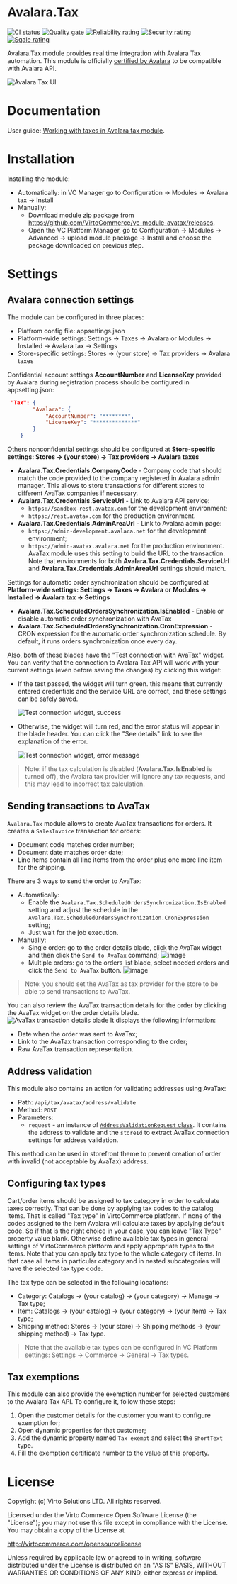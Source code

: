 # Avalara.Tax

[![CI status](https://github.com/VirtoCommerce/vc-module-avatax/workflows/Module%20CI/badge.svg?branch=dev)](https://github.com/VirtoCommerce/vc-module-avatax/actions?query=workflow%3A"Module+CI") [![Quality gate](https://sonarcloud.io/api/project_badges/measure?project=VirtoCommerce_vc-module-avatax&metric=alert_status&branch=dev)](https://sonarcloud.io/dashboard?id=VirtoCommerce_vc-module-avatax) [![Reliability rating](https://sonarcloud.io/api/project_badges/measure?project=VirtoCommerce_vc-module-avatax&metric=reliability_rating&branch=dev)](https://sonarcloud.io/dashboard?id=VirtoCommerce_vc-module-avatax) [![Security rating](https://sonarcloud.io/api/project_badges/measure?project=VirtoCommerce_vc-module-avatax&metric=security_rating&branch=dev)](https://sonarcloud.io/dashboard?id=VirtoCommerce_vc-module-avatax) [![Sqale rating](https://sonarcloud.io/api/project_badges/measure?project=VirtoCommerce_vc-module-avatax&metric=sqale_rating&branch=dev)](https://sonarcloud.io/dashboard?id=VirtoCommerce_vc-module-avatax)

Avalara.Tax module provides real time integration with Avalara Tax automation. This module is officially <a href="https://www.avalara.com/integrations/virto-commerce" target="_blank">certified by Avalara</a> to be compatible with Avalara API.

![Avalara Tax UI](https://user-images.githubusercontent.com/1835759/48475050-84442c00-e82e-11e8-899f-10452b382ec1.png)

# Documentation
User guide: <a href="https://virtocommerce.com/docs/vc2userguide/order-management/working-with-taxes" target="_blank">Working with taxes in Avalara tax module</a>.

# Installation
Installing the module:
* Automatically: in VC Manager go to Configuration -> Modules -> Avalara tax -> Install
* Manually: 
    * Download module zip package from https://github.com/VirtoCommerce/vc-module-avatax/releases. 
    * Open the VC Platform Manager, go to Configuration -> Modules -> Advanced -> upload module package -> Install and choose the package downloaded on previous step.

# Settings
## Avalara connection settings
The module can be configured in three places:
* Platfrom config file: appsettings.json
* Platform-wide settings: Settings -> Taxes -> Avalara or Modules -> Installed -> Avalara tax -> Settings
* Store-specific settings: Stores -> (your store) -> Tax providers -> Avalara taxes

Confidential account settings **AccountNumber** and **LicenseKey** provided by Avalara during registration process should be configured in appsetting.json:
```json
 "Tax": {
        "Avalara": {
            "AccountNumber": "********",
            "LicenseKey": "**************"
        }
    }
```
Others nonconfidential settings should be configured at **Store-specific settings: Stores -> (your store) -> Tax providers -> Avalara taxes**
* **Avalara.Tax.Credentials.CompanyCode** - Company code that should match the code provided to the company registered in Avalara admin manager. This allows to store transactions for different stores to different AvaTax companies if necessary.
* **Avalara.Tax.Credentials.ServiceUrl** - Link to Avalara API service:
    * `https://sandbox-rest.avatax.com` for the development environment;
    * `https://rest.avatax.com` for the production environment.
* **Avalara.Tax.Credentials.AdminAreaUrl** - Link to Avalara admin page:
    * `https://admin-development.avalara.net` for the development environment;
    * `https://admin-avatax.avalara.net` for the production environment.
    AvaTax module uses this setting to build the URL to the transaction. Note that environments for both **Avalara.Tax.Credentials.ServiceUrl** and **Avalara.Tax.Credentials.AdminAreaUrl** settings should match.

Settings for automatic order synchronization should be configured at **Platform-wide settings: Settings -> Taxes -> Avalara or Modules -> Installed -> Avalara tax -> Settings**
* **Avalara.Tax.ScheduledOrdersSynchronization.IsEnabled** - Enable or disable automatic order synchronization with AvaTax
* **Avalara.Tax.ScheduledOrdersSynchronization.CronExpression** - CRON expression for the automatic order synchronization schedule. By default, it runs orders synchronization once every day.

Also, both of these blades have the "Test connection with AvaTax" widget. You can verify that the connection to Avalara Tax API will work with your current settings (even before saving the changes) by clicking this widget:
* If the test passed, the widget will turn green. this means that currently entered credentials and the service URL are correct, and these settings can be safely saved.

    ![Test connection widget, success](https://user-images.githubusercontent.com/1835759/48472743-822b9e80-e829-11e8-95f5-19d87ff04ae0.png)
* Otherwise, the widget will turn red, and the error status will appear in the blade header. You can click the "See details" link to see the explanation of the error.

    ![Test connection widget, error message](https://user-images.githubusercontent.com/1835759/48473017-1eee3c00-e82a-11e8-8489-a08ab261ce01.png)

> Note: if the tax calculation is disabled (**Avalara.Tax.IsEnabled** is turned off), the Avalara tax provider will ignore any tax requests, and this may lead to incorrect tax calculation. 


## Sending transactions to AvaTax
`Avalara.Tax` module allows to create AvaTax transactions for orders. It creates a `SalesInvoice` transaction for orders:
* Document code matches order number;
* Document date matches order date;
* Line items contain all line items from the order plus one more line item for the shipping.

There are 3 ways to send the order to AvaTax:
* Automatically: 
    * Enable the `Avalara.Tax.ScheduledOrdersSynchronization.IsEnabled` setting and adjust the schedule in the `Avalara.Tax.ScheduledOrdersSynchronization.CronExpression` setting;
    * Just wait for the job execution.
* Manually:
    * Single order: go to the order details blade, click the AvaTax widget and then click the `Send to AvaTax` command;
    ![image](https://user-images.githubusercontent.com/1835759/50229836-ce946c00-03dd-11e9-90ae-94471e784a29.png)
    * Multiple orders: go to the orders list blade, select needed orders and click the `Send to AvaTax` button.
    ![image](https://user-images.githubusercontent.com/1835759/50229939-10bdad80-03de-11e9-83c4-c9acd6434c98.png)

> Note: you should set the AvaTax as tax provider for the store to be able to send transactions to AvaTax.

You can also review the AvaTax transaction details for the order by clicking the AvaTax widget on the order details blade. 
![AvaTax transaction details blade](https://user-images.githubusercontent.com/1835759/50229760-9bea7380-03dd-11e9-80c4-4878421339b1.png)
It displays the following information:
* Date when the order was sent to AvaTax;
* Link to the AvaTax transaction corresponding to the order;
* Raw AvaTax transaction representation.

## Address validation
This module also contains an action for validating addresses using AvaTax:
* Path: `/api/tax/avatax/address/validate`
* Method: `POST`
* Parameters:
    * `request` - an instance of [`AddressValidationRequest` class](https://github.com/VirtoCommerce/vc-module-avatax/blob/master/AvaTax.TaxModule.Web/Models/AddressValidationRequest.cs). It contains the address to validate and the `storeId` to extract AvaTax connection settings for address validation.

This method can be used in storefront theme to prevent creation of order with invalid (not acceptable by AvaTax) address.

## Configuring tax types
Cart/order items should be assigned to tax category in order to calculate taxes correctly. That can be done by applying tax codes to the catalog items. That is called "Tax type" in VirtoCommerce platform. If none of the codes assigned to the item Avalara will calculate taxes by applying default code. So if that is the right choice in your case, you can leave "Tax Type" property value blank. Otherwise define available tax types in general settings of VirtoCommerce platform and apply appropriate types to the items. Note that you can apply tax type to the whole category of items. In that case all items in particular category and in nested subcategories will have the selected tax type code.

The tax type can be selected in the following locations:
* Category: Catalogs -> (your catalog) -> (your category) -> Manage -> Tax type;
* Item: Catalogs -> (your catalog) -> (your category) -> (your item) -> Tax type;
* Shipping method: Stores -> (your store) -> Shipping methods -> (your shipping method) -> Tax type.

> Note that the available tax types can be configured in VC Platform settings: Settings -> Commerce -> General -> Tax types.

## Tax exemptions
This module can also provide the exemption number for selected customers to the Avalara Tax API. To configure it, follow these steps:
1. Open the customer details for the customer you want to configure exemption for;
2. Open dynamic properties for that customer;
3. Add the dynamic property named `Tax exempt` and select the `ShortText` type.
4. Fill the exemption certificate number to the value of this property.

# License
Copyright (c) Virto Solutions LTD.  All rights reserved.

Licensed under the Virto Commerce Open Software License (the "License"); you
may not use this file except in compliance with the License. You may
obtain a copy of the License at

http://virtocommerce.com/opensourcelicense

Unless required by applicable law or agreed to in writing, software
distributed under the License is distributed on an "AS IS" BASIS,
WITHOUT WARRANTIES OR CONDITIONS OF ANY KIND, either express or
implied.
